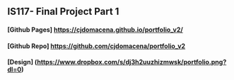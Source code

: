 ## IS117- Final Project Part 1
#### [Github Pages] https://cjdomacena.github.io/portfolio_v2/
#### [Github Repo] https://github.com/cjdomacena/portfolio_v2
#### [Design] (https://www.dropbox.com/s/dj3h2uuzhizmwsk/portfolio.png?dl=0)